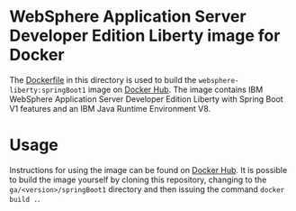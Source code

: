 # WebSphere Application Server Developer Edition Liberty image for Docker

The [Dockerfile](Dockerfile) in this directory is used to build the `websphere-liberty:springBoot1` image on [Docker Hub](https://registry.hub.docker.com/_/websphere-liberty/). The image contains IBM WebSphere Application Server Developer Edition Liberty with Spring Boot V1 features and an IBM Java Runtime Environment V8.

# Usage

Instructions for using the image can be found on [Docker Hub](https://registry.hub.docker.com/_/websphere-liberty/). It is possible to build the image yourself by cloning this repository, changing to the `ga/<version>/springBoot1` directory and then issuing the command `docker build .`.
